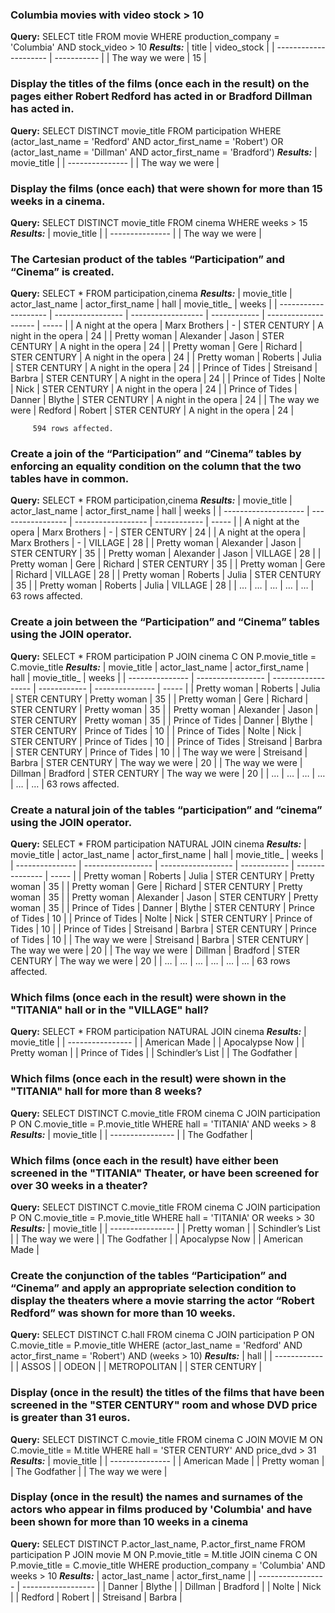 ### Columbia movies with video stock > 10
**Query:**
          SELECT title
          FROM movie
          WHERE production_company = 'Columbia' AND stock_video > 10
***Results:***
         | title                 | video_stock |
         | --------------------- | ----------- |
         | The way we were       | 15          |

### Display the titles of the films (once each in the result) on the pages either Robert Redford has acted in or Bradford Dillman has acted in.
**Query:**
          SELECT DISTINCT movie_title
          FROM participation
          WHERE (actor_last_name = 'Redford' AND actor_first_name = 'Robert') OR (actor_last_name = 'Dillman' AND actor_first_name = 'Bradford')
***Results:***
          | movie_title     |
          | --------------- |
          | The way we were |

### Display the films (once each) that were shown for more than 15 weeks in a cinema.
**Query:**
          SELECT DISTINCT movie_title
          FROM cinema
          WHERE weeks > 15
***Results:***
          | movie_title     |
          | --------------- |
          | The way we were |

### The Cartesian product of the tables “Participation” and “Cinema” is created.
**Query:**
          SELECT *
          FROM participation,cinema
***Results:***
         | movie_title          | actor_last_name   | actor_first_name   | hall         | movie_title_         | weeks |
         | -------------------- | ----------------- | ------------------ | ------------ | -------------------- | ----- |
         | A night at the opera | Marx Brothers     | -                  | STER CENTURY | A night in the opera | 24    |
         | Pretty woman         | Alexander         | Jason              | STER CENTURY | A night in the opera | 24    |
         | Pretty woman         | Gere              | Richard            | STER CENTURY | A night in the opera | 24    |
         | Pretty woman         | Roberts           | Julia              | STER CENTURY | A night in the opera | 24    |
         | Prince of Tides      | Streisand         | Barbra             | STER CENTURY | A night in the opera | 24    |
         | Prince of Tides      | Nolte             | Nick               | STER CENTURY | A night in the opera | 24    |
         | Prince of Tides      | Danner            | Blythe             | STER CENTURY | A night in the opera | 24    |
         | The way we were      | Redford           | Robert             | STER CENTURY | A night in the opera | 24    |
		 
         594 rows affected.

### Create a join of the “Participation” and “Cinema” tables by enforcing an equality condition on the column that the two tables have in common.
**Query:**
          SELECT *
          FROM participation,cinema
***Results:***
          | movie_title          | actor_last_name   | actor_first_name   | hall         | weeks |
          | -------------------- | ----------------- | ------------------ | ------------ | ----- |
          | A night at the opera | Marx Brothers     | -                  | STER CENTURY | 24    |
          | A night at the opera | Marx Brothers     | -                  | VILLAGE      | 28    |
          | Pretty woman         | Alexander         | Jason              | STER CENTURY | 35    |
          | Pretty woman         | Alexander         | Jason              | VILLAGE      | 28    |
          | Pretty woman         | Gere              | Richard            | STER CENTURY | 35    |
          | Pretty woman         | Gere              | Richard            | VILLAGE      | 28    |
          | Pretty woman         | Roberts           | Julia              | STER CENTURY | 35    |
          | Pretty woman         | Roberts           | Julia              | VILLAGE      | 28    |
          | …                    | …                 | …                  | …            | …     |
          63 rows affected.

### Create a join between the “Participation” and “Cinema” tables using the JOIN operator.
**Query:**
         SELECT *
         FROM participation P JOIN cinema C ON P.movie_title = C.movie_title
***Results:***
          | movie_title     | actor_last_name   | actor_first_name   | hall         | movie_title_    | weeks |
          | --------------- | ----------------- | ------------------ | ------------ | --------------- | ----- |
          | Pretty woman    | Roberts           | Julia              | STER CENTURY | Pretty woman    | 35    |
          | Pretty woman    | Gere              | Richard            | STER CENTURY | Pretty woman    | 35    |
          | Pretty woman    | Alexander         | Jason              | STER CENTURY | Pretty woman    | 35    |
          | Prince of Tides | Danner            | Blythe             | STER CENTURY | Prince of Tides | 10    |
          | Prince of Tides | Nolte             | Nick               | STER CENTURY | Prince of Tides | 10    |
          | Prince of Tides | Streisand         | Barbra             | STER CENTURY | Prince of Tides | 10    |
          | The way we were | Streisand         | Barbra             | STER CENTURY | The way we were | 20    |
          | The way we were | Dillman           | Bradford           | STER CENTURY | The way we were | 20    |
          | …               | …                 | …                  | …            | …               | …     |
          63 rows affected.

### Create a natural join of the tables “participation” and “cinema” using the JOIN operator.
**Query:**
        SELECT *
	      FROM participation NATURAL JOIN cinema
***Results:***
            | movie_title     | actor_last_name   | actor_first_name   | hall         | movie_title_    | weeks |
            | --------------- | ----------------- | ------------------ | ------------ | --------------- | ----- |
            | Pretty woman    | Roberts           | Julia              | STER CENTURY | Pretty woman    | 35    |
            | Pretty woman    | Gere              | Richard            | STER CENTURY | Pretty woman    | 35    |
            | Pretty woman    | Alexander         | Jason              | STER CENTURY | Pretty woman    | 35    |
            | Prince of Tides | Danner            | Blythe             | STER CENTURY | Prince of Tides | 10    |
            | Prince of Tides | Nolte             | Nick               | STER CENTURY | Prince of Tides | 10    |
            | Prince of Tides | Streisand         | Barbra             | STER CENTURY | Prince of Tides | 10    |
            | The way we were | Streisand         | Barbra             | STER CENTURY | The way we were | 20    |
            | The way we were | Dillman           | Bradford           | STER CENTURY | The way we were | 20    |
            | …               | …                 | …                  | …            | …               | …     |
            63 rows affected.

### Which films (once each in the result) were shown in the "TITANIA" hall or in the "VILLAGE" hall?
**Query:**
        SELECT *
	      FROM participation NATURAL JOIN cinema
***Results:***
            | movie_title      |
            | ---------------- |
            | American Made    |
            | Apocalypse Now   |
            | Pretty woman     |
            | Prince of Tides  |
            | Schindler’s List |
            | The Godfather    |
            
### Which films (once each in the result) were shown in the "TITANIA" hall for more than 8 weeks?
**Query:**
        SELECT DISTINCT C.movie_title
	      FROM cinema C JOIN participation P ON C.movie_title = P.movie_title
	      WHERE hall = 'TITANIA' AND weeks > 8
***Results:***
            | movie_title      |
            | ---------------- |
            | The Godfather    |
            
### Which films (once each in the result) have either been screened in the "TITANIA" Theater, or have been screened for over 30 weeks in a theater?
**Query:**
        SELECT DISTINCT C.movie_title
		    FROM cinema C JOIN participation P ON C.movie_title = P.movie_title
		    WHERE hall = 'TITANIA' OR weeks > 30
***Results:***
        | movie_title      |
        | ---------------- |
        | Pretty woman     |
        | Schindler’s List |
        | The way we were  |
        | The Godfather    |
        | Apocalypse Now   |
        | American Made    |


### Create the conjunction of the tables “Participation” and “Cinema” and apply an appropriate selection condition to display the theaters where a movie starring the actor “Robert Redford” was shown for more than 10 weeks.
**Query:**
        SELECT DISTINCT C.hall
        FROM cinema C JOIN participation P ON C.movie_title = P.movie_title
        WHERE (actor_last_name = 'Redford' AND actor_first_name = 'Robert') AND (weeks > 10)
***Results:***
        | hall         |
        | ------------ |
        | ASSOS        |
        | ODEON        |
        | METROPOLITAN |
        | STER CENTURY |
### Display (once in the result) the titles of the films that have been screened in the "STER CENTURY" room and whose DVD price is greater than 31 euros.
**Query:**
        SELECT DISTINCT C.movie_title
	      FROM cinema C JOIN MOVIE M ON C.movie_title = M.title
	      WHERE hall = 'STER CENTURY' AND price_dvd > 31
***Results:***
        | movie_title    |
        | --------------- |
        | American Made   |
        | Pretty woman    |
        | The Godfather   |
        | The way we were |
### Display (once in the result) the names and surnames of the actors who appear in films produced by 'Columbia' and have been shown for more than 10 weeks in a cinema
**Query:**
        SELECT DISTINCT P.actor_last_name, P.actor_first_name
      	FROM participation P JOIN movie M ON P.movie_title = M.title
      				JOIN cinema C ON P.movie_title = C.movie_title
      	WHERE production_company = 'Columbia' AND weeks > 10 
***Results:***
        | actor_last_name   | actor_first_name   |
        | ----------------- | ------------------ |
        | Danner            | Blythe             |
        | Dillman           | Bradford           |
        | Nolte             | Nick               |
        | Redford           | Robert             |
        | Streisand         | Barbra             |
